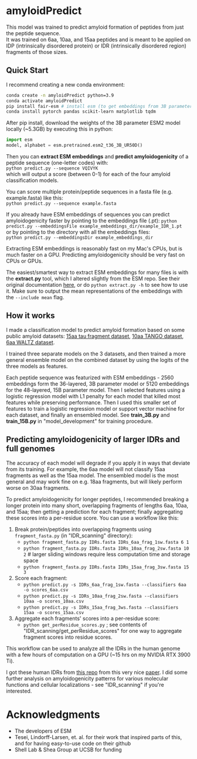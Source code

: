 # amyloidPredict
This model was trained to predict amyloid formation of peptides from just the peptide sequence.  
It was trained on 6aa, 10aa, and 15aa peptides and is meant to be applied on IDP (intrinsically disordered protein) or IDR (intrinsically disordered region) fragments of those sizes.

## Quick Start 
I recommend creating a new conda environment:  
```bash
conda create -n amyloidPredict python=3.9
conda activate amyloidPredict
pip install fair-esm # install esm (to get embeddings from 3B parameter ESM2 model)
conda install pytorch pandas scikit-learn matplotlib tqdm 
```
After pip install, download the weights of the 3B parameter ESM2 model locally (~5.3GB) by executing this in python:
```python
import esm
model, alphabet = esm.pretrained.esm2_t36_3B_UR50D()
```
Then you can **extract ESM embeddings** and **predict amyloidogenicity** of a peptide sequence (one-letter codes) with:  
`python predict.py --sequence VQIVYK`  
which will output a score (between 0-1) for each of the four amyloid classification models.

You can score multiple protein/peptide sequences in a fasta file (e.g. example.fasta) like this:  
`python predict.py --sequence example.fasta`  

If you already have ESM embeddings of sequences you can predict amyloidogenicity faster by pointing to the embeddings file (.pt): 
`python predict.py --embeddingsFile example_embeddings_dir/example_IDR_1.pt`  
or by pointing to the directory with all the embeddings files:  
`python predict.py --embeddingsDir example_embeddings_dir`

Extracting ESM embeddings is reasonably fast on my Mac's CPUs, but is much faster on a GPU. Predicting amyloidogenicity should be very fast on CPUs or GPUs. 

The easiest/smartest way to extract ESM embeddings for many files is with the **extract.py** tool, which I altered slightly from the ESM repo. See their original documentation [here](https://github.com/facebookresearch/esm), or do `python extract.py -h` to see how to use it. Make sure to output the mean representations of the embeddings with the `--include mean` flag. 

## How it works
I made a classification model to predict amyloid formation based on some public amyloid datasets: [15aa tau fragment dataset](https://doi.org/10.1038/s41467-024-45429-2), [10aa TANGO dataset](https://doi.org/10.1038/nbt1012), [6aa WALTZ dataset](http://waltzdb.switchlab.org/sequences).  

I trained three separate models on the 3 datasets, and then trained a more general ensemble model on the combined dataset by using the logits of the three models as features.

Each peptide sequence was featurized with ESM embeddings - 2560 embeddings form the 36-layered, 3B parameter model or 5120 embeddings for the 48-layered, 15B parameter model. 
Then I selected features using a logistic regression model with L1 penalty for each model that killed most features while preserving performance.
Then I used this smaller set of features to train a logistic regression model or support vector machine for each dataset, and finally an ensembled model. See **train_3B.py** and **train_15B.py** in "model_development" for training procedure.

## Predicting amyloidogenicity of larger IDRs and full genomes

The accuracy of each model will degrade if you apply it in ways that deviate from its training. For example, the 6aa model will not classify 15aa fragments as well as the 15aa model. The ensembled model is the most general and may work fine on e.g. 18aa fragments, but will likely perform worse on 30aa fragments.

To predict amyloidogenicity for longer peptides, I recommended breaking a longer protein into many short, overlapping fragments of lengths 6aa, 10aa, and 15aa; then getting a prediction for each fragment; finally aggregating these scores into a per-residue score. You can use a workflow like this: 
1. Break protein/peptides into overlapping fragments using `fragment_fasta.py` (in "IDR_scanning" directory):
   - `python fragment_fasta.py IDRs.fasta IDRs_6aa_frag_1sw.fasta 6 1`
   - `python fragment_fasta.py IDRs.fasta IDRs_10aa_frag_2sw.fasta 10 2` # larger sliding windows require less computation time and storage space
   - `python fragment_fasta.py IDRs.fasta IDRs_15aa_frag_3sw.fasta 15 3` 
2. Score each fragment: 
   - `python predict.py -s IDRs_6aa_frag_1sw.fasta --classifiers 6aa -o scores_6aa.csv`
   - `python predict.py -s IDRs_10aa_frag_2sw.fasta --classifiers 10aa -o scores_10aa.csv`
   - `python predict.py -s IDRs_15aa_frag_3ws.fasta --classifiers 15aa -o scores_15aa.csv`
3. Aggregate each fragments' scores into a per-residue score:
   - `python get_perResidue_scores.py` ; see contents of "IDR_scanning/get_perResidue_scores" for one way to aggregate fragment scores into residue scores.

This workflow can be used to analyze all the IDRs in the human genome with a few hours of computation on a GPU (~15 hrs on my NVIDIA RTX 3900 Ti).  

I got these human IDRs from [this repo](github.com/KULL-Centre/_2023_Tesei_IDRome) from this very nice [paper](https://doi.org/10.1038/s41586-023-07004-5). 
I did some further analysis on amyloidogenicity patterns for various molecular functions and cellular localizations - see "IDR_scanning" if you're interested. 

# Acknowledgments
- The developers of ESM
- Tesei, Lindorff-Larsen, et. al. for their work that inspired parts of this, and for having easy-to-use code on their github
- Shell Lab & Shea Group at UCSB for funding